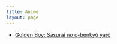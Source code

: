 ```yaml
---
title: Anime
layout: page
---
```


* [Golden Boy: Sasurai no o-benkyô yarô](https://www.imdb.com/title/tt0159145/)

